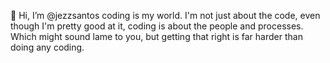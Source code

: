 👋 Hi, I’m @jezzsantos coding is my world. I'm not just about the code, even though I'm pretty good at it, coding is about the people and processes. Which might sound lame to you, but getting that right is far harder than doing any coding.
